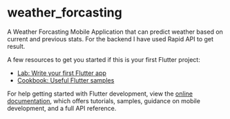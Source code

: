 # weather_forcasting

A Weather Forcasting Mobile Application that can predict weather based on current and previous stats. For the backend I have used Rapid API to get result.
<!--
## Getting Started

[![Weather Forcasting](images/display.png)](https://youtu.be/qm_laewLt5k)




## Click the Image to check more about the project.

This Project consist of Parts:
- [Part 01 (Click to see)](https://youtu.be/2l3bOK61UX4)
- [Part 02 (Click to see)](https://youtu.be/haNWZJ6S6_E)
- [Part 03 (Click to see)](https://youtu.be/zdDC0C47W5k)
- [Part 04 (Click to see)](https://youtu.be/qm_laewLt5k)

-->
A few resources to get you started if this is your first Flutter project:

- [Lab: Write your first Flutter app](https://docs.flutter.dev/get-started/codelab)
- [Cookbook: Useful Flutter samples](https://docs.flutter.dev/cookbook)

For help getting started with Flutter development, view the
[online documentation](https://docs.flutter.dev/), which offers tutorials,
samples, guidance on mobile development, and a full API reference.
